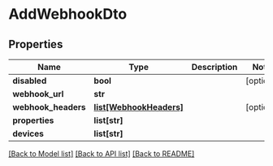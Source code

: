# AddWebhookDto


## Properties
Name | Type | Description | Notes
------------ | ------------- | ------------- | -------------
**disabled** | **bool** |  | [optional] 
**webhook_url** | **str** |  | 
**webhook_headers** | [**list[WebhookHeaders]**](WebhookHeaders.md) |  | [optional] 
**properties** | **list[str]** |  | 
**devices** | **list[str]** |  | 

[[Back to Model list]](../README.md#documentation-for-models) [[Back to API list]](../README.md#documentation-for-api-endpoints) [[Back to README]](../README.md)


